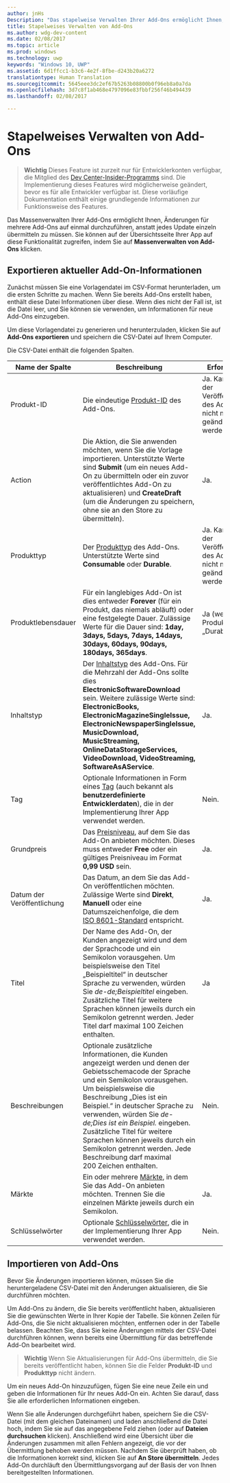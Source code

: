 ```yaml
---
author: jnHs
Description: "Das stapelweise Verwalten Ihrer Add-Ons ermöglicht Ihnen, Änderungen für mehrere Add-Ons auf einmal durchzuführen, anstatt jedes Update einzeln übermitteln zu müssen."
title: Stapelweises Verwalten von Add-Ons
ms.author: wdg-dev-content
ms.date: 02/08/2017
ms.topic: article
ms.prod: windows
ms.technology: uwp
keywords: "Windows 10, UWP"
ms.assetid: 6d1ffcc1-b3c6-4e2f-8fbe-d243b20a6272
translationtype: Human Translation
ms.sourcegitcommit: 5645eee3dc2ef67b5263b08800b0f96eb8a0a7da
ms.openlocfilehash: 3d7c8f1ab468e4797096e83fbbf256f46b494439
ms.lasthandoff: 02/08/2017

---
```


# <a name="manage-add-ons-in-bulk"></a>Stapelweises Verwalten von Add-Ons

> **Wichtig** Dieses Feature ist zurzeit nur für Entwicklerkonten verfügbar, die Mitglied des [Dev Center-Insider-Programms](dev-center-insider-program.md) sind. Die Implementierung dieses Features wird möglicherweise geändert, bevor es für alle Entwickler verfügbar ist. Diese vorläufige Dokumentation enthält einige grundlegende Informationen zur Funktionsweise des Features.

Das Massenverwalten Ihrer Add-Ons ermöglicht Ihnen, Änderungen für mehrere Add-Ons auf einmal durchzuführen, anstatt jedes Update einzeln übermitteln zu müssen. Sie können auf der Übersichtsseite Ihrer App auf diese Funktionalität zugreifen, indem Sie auf **Massenverwalten von Add-Ons** klicken.

## <a name="export-current-add-on-info"></a>Exportieren aktueller Add-On-Informationen

Zunächst müssen Sie eine Vorlagendatei im CSV-Format herunterladen, um die ersten Schritte zu machen. Wenn Sie bereits Add-Ons erstellt haben, enthält diese Datei Informationen über diese. Wenn dies nicht der Fall ist, ist die Datei leer, und Sie können sie verwenden, um Informationen für neue Add-Ons einzugeben.

Um diese Vorlagendatei zu generieren und herunterzuladen, klicken Sie auf **Add-Ons exportieren** und speichern die CSV-Datei auf Ihrem Computer.

Die CSV-Datei enthält die folgenden Spalten. 

| Name der Spalte               | Beschreibung                            | Erforderlich?      |
|---------------------------|----------------------------------|----------------------|
| Produkt-ID    |  Die eindeutige [Produkt-ID](set-your-add-on-product-id.md#product-id) des Add-Ons.  | Ja. Kann nach der Veröffentlichung des Add-Ons nicht mehr geändert werden. |
| Action |Die Aktion, die Sie anwenden möchten, wenn Sie die Vorlage importieren. Unterstützte Werte sind **Submit** (um ein neues Add-On zu übermitteln oder ein zuvor veröffentlichtes Add-On zu aktualisieren) und **CreateDraft** (um die Änderungen zu speichern, ohne sie an den Store zu übermitteln). |     Ja. |
| Produkttyp    | Der [Produkttyp](set-your-add-on-product-id.md#product-type) des Add-Ons. Unterstützte Werte sind **Consumable** oder **Durable**. |    Ja. Kann nach der Veröffentlichung des Add-Ons nicht mehr geändert werden. |
| Produktlebensdauer    | Für ein langlebiges Add-On ist dies entweder **Forever** (für ein Produkt, das niemals abläuft) oder eine festgelegte Dauer. Zulässige Werte für die Dauer sind: **1day, 3days, 5days, 7days, 14days, 30days, 60days, 90days, 180days, 365days**.    | Ja (wenn der Produkttyp „Durable“ ist). |
| Inhaltstyp    | Der [Inhaltstyp](enter-add-on-properties.md#content-type) des Add-Ons. Für die Mehrzahl der Add-Ons sollte dies **ElectronicSoftwareDownload** sein. Weitere zulässige Werte sind: **ElectronicBooks, ElectronicMagazineSingleIssue, ElectronicNewspaperSingleIssue, MusicDownload, MusicStreaming, OnlineDataStorageServices, VideoDownload, VideoStreaming, SoftwareAsAService**. |    Ja. |
| Tag    | Optionale Informationen in Form eines [Tag](enter-add-on-properties.md#custom-developer-data) (auch bekannt als **benutzerdefinierte Entwicklerdaten**), die in der Implementierung Ihrer App verwendet werden. | Nein. |
| Grundpreis    | Das [Preisniveau](set-add-on-pricing-and-availability.md#base-price), auf dem Sie das Add-On anbieten möchten. Dieses muss entweder **Free** oder ein gültiges Preisniveau im Format **0,99 USD** sein. |    Ja. |
| Datum der Veröffentlichung    | Das Datum, an dem Sie das Add-On veröffentlichen möchten. Zulässige Werte sind **Direkt**, **Manuell** oder eine Datumszeichenfolge, die dem [ISO 8601-Standard](http://go.microsoft.com/fwlink/p/?LinkId=817237) entspricht. | Ja. |
| Titel    | Der Name des Add-On, der Kunden angezeigt wird und dem der Sprachcode und ein Semikolon vorausgehen. Um beispielsweise den Titel „Beispieltitel“ in deutscher Sprache zu verwenden, würden Sie *de-de;Beispieltitel* eingeben. Zusätzliche Titel für weitere Sprachen können jeweils durch ein Semikolon getrennt werden. Jeder Titel darf maximal 100 Zeichen enthalten.     | Ja |
|Beschreibungen    | Optionale zusätzliche Informationen, die Kunden angezeigt werden und denen der Gebietsschemacode der Sprache und ein Semikolon vorausgehen. Um beispielsweise die Beschreibung „Dies ist ein Beispiel.“ in deutscher Sprache zu verwenden, würden Sie *de-de;Dies ist ein Beispiel.* eingeben. Zusätzliche Titel für weitere Sprachen können jeweils durch ein Semikolon getrennt werden. Jede Beschreibung darf maximal 200 Zeichen enthalten.    | Nein. |
| Märkte |    Ein oder mehrere [Märkte](define-pricing-and-market-selection.md#windows-store-consumer-markets), in dem Sie das Add-On anbieten möchten. Trennen Sie die einzelnen Märkte jeweils durch ein Semikolon. |    Ja. |
|Schlüsselwörter |    Optionale [Schlüsselwörter](enter-add-on-properties.md#keywords), die in der Implementierung Ihrer App verwendet werden. | Nein. |

## <a name="import-add-ons"></a>Importieren von Add-Ons

Bevor Sie Änderungen importieren können, müssen Sie die heruntergeladene CSV-Datei mit den Änderungen aktualisieren, die Sie durchführen möchten.

Um Add-Ons zu ändern, die Sie bereits veröffentlicht haben, aktualisieren Sie die gewünschten Werte in Ihrer Kopie der Tabelle. Sie können Zeilen für Add-Ons, die Sie nicht aktualisieren möchten, entfernen oder in der Tabelle belassen. Beachten Sie, dass Sie keine Änderungen mittels der CSV-Datei durchführen können, wenn bereits eine Übermittlung für das betreffende Add-On bearbeitet wird.

> **Wichtig** Wenn Sie Aktualisierungen für Add-Ons übermitteln, die Sie bereits veröffentlicht haben, können Sie die Felder **Produkt-ID** und **Produkttyp** nicht ändern.

Um ein neues Add-On hinzuzufügen, fügen Sie eine neue Zeile ein und geben die Informationen für Ihr neues Add-On ein. Achten Sie darauf, dass Sie alle erforderlichen Informationen eingeben. 

Wenn Sie alle Änderungen durchgeführt haben, speichern Sie die CSV-Datei (mit dem gleichen Dateinamen) und laden anschließend die Datei hoch, indem Sie sie auf das angegebene Feld ziehen (oder auf **Dateien durchsuchen** klicken). Anschließend wird eine Übersicht über die Änderungen zusammen mit allen Fehlern angezeigt, die vor der Übermittlung behoben werden müssen. Nachdem Sie überprüft haben, ob die Informationen korrekt sind, klicken Sie auf **An Store übermitteln**. Jedes Add-On durchläuft den Übermittlungsvorgang auf der Basis der von Ihnen bereitgestellten Informationen.


